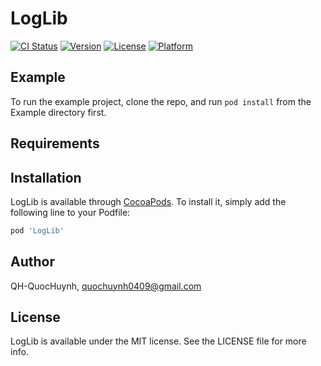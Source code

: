 # LogLib

[![CI Status](https://img.shields.io/travis/QH-QuocHuynh/LogLib.svg?style=flat)](https://travis-ci.org/QH-QuocHuynh/LogLib)
[![Version](https://img.shields.io/cocoapods/v/LogLib.svg?style=flat)](https://cocoapods.org/pods/LogLib)
[![License](https://img.shields.io/cocoapods/l/LogLib.svg?style=flat)](https://cocoapods.org/pods/LogLib)
[![Platform](https://img.shields.io/cocoapods/p/LogLib.svg?style=flat)](https://cocoapods.org/pods/LogLib)

## Example

To run the example project, clone the repo, and run `pod install` from the Example directory first.

## Requirements

## Installation

LogLib is available through [CocoaPods](https://cocoapods.org). To install
it, simply add the following line to your Podfile:

```ruby
pod 'LogLib'
```

## Author

QH-QuocHuynh, quochuynh0409@gmail.com

## License

LogLib is available under the MIT license. See the LICENSE file for more info.
